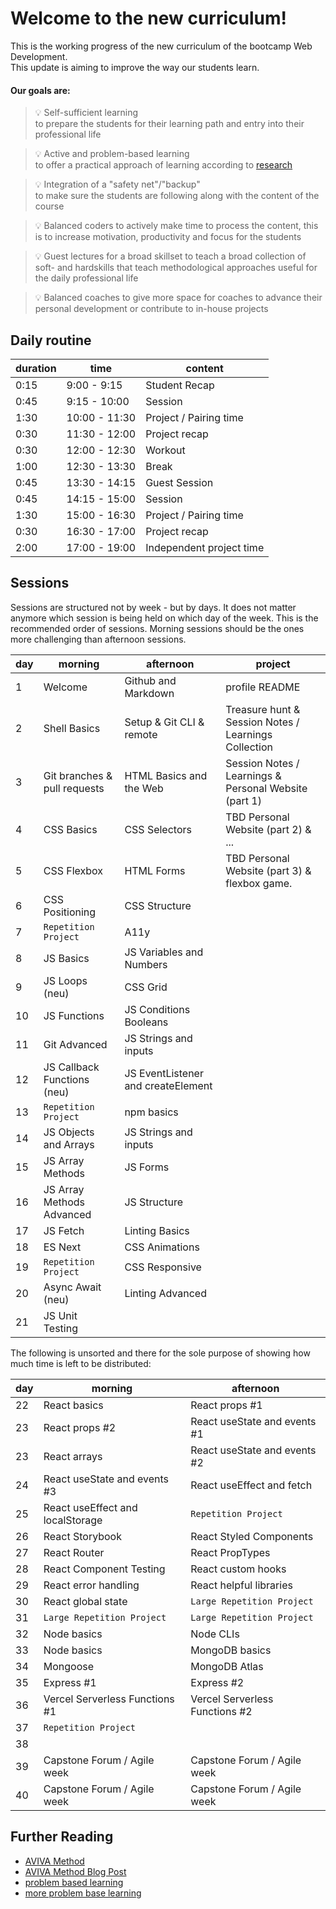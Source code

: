 # Welcome to the new curriculum!

This is the working progress of the new curriculum of the bootcamp Web Development. <br>
This update is aiming to improve the way our students learn. <br>

#### Our goals are:

> 💡 Self-sufficient learning <br>
> to prepare the students for their learning path and entry into their professional life

> 💡 Active and problem-based learning <br>
> to offer a practical approach of learning according to [research](https://teaching.cornell.edu/teaching-resources/engaging-students/problem-based-learning)

> 💡 Integration of a "safety net"/"backup" <br>
> to make sure the students are following along with the content of the course

> 💡 Balanced coders
> to actively make time to process the content, this is to increase motivation, productivity and focus for the students

> 💡 Guest lectures for a broad skillset
> to teach a broad collection of soft- and hardskills that teach methodological approaches useful for the daily professional life

> 💡 Balanced coaches
> to give more space for coaches to advance their personal development or contribute to in-house projects

## Daily routine

| duration | time          | content                  |
| -------- | ------------- | ------------------------ |
| 0:15     | 9:00 - 9:15   | Student Recap            |
| 0:45     | 9:15 - 10:00  | Session                  |
| 1:30     | 10:00 - 11:30 | Project / Pairing time   |
| 0:30     | 11:30 - 12:00 | Project recap            |
| 0:30     | 12:00 - 12:30 | Workout                  |
| 1:00     | 12:30 - 13:30 | Break                    |
| 0:45     | 13:30 - 14:15 | Guest Session            |
| 0:45     | 14:15 - 15:00 | Session                  |
| 1:30     | 15:00 - 16:30 | Project / Pairing time   |
| 0:30     | 16:30 - 17:00 | Project recap            |
| 2:00     | 17:00 - 19:00 | Independent project time |

## Sessions

Sessions are structured not by week - but by days. It does not matter anymore which session is being held on which day of the week. This is the recommended order of sessions.
Morning sessions should be the ones more challenging than afternoon sessions.

| day | morning                      | afternoon                           | project                                               |
| --- | ---------------------------- | ----------------------------------- | ----------------------------------------------------- |
| 1   | Welcome                      | Github and Markdown                 | profile README                                        |
| 2   | Shell Basics                 | Setup & Git CLI & remote | Treasure hunt & Session Notes / Learnings Collection  |
| 3   | Git branches & pull requests | HTML Basics and the Web             | Session Notes / Learnings & Personal Website (part 1) |
| 4   | CSS Basics                   | CSS Selectors                       | TBD Personal Website (part 2) & ...                   |
| 5   | CSS Flexbox                  | HTML Forms                          | TBD Personal Website (part 3) & flexbox game.         |
| 6   | CSS Positioning              | CSS Structure                       |                                                       |
| 7   | `Repetition Project`         | A11y                                |                                                       |
| 8   | JS Basics                    | JS Variables and Numbers            |                                                       |
| 9   | JS Loops (neu)               | CSS Grid                            |                                                       |
| 10  | JS Functions                 | JS Conditions Booleans              |                                                       |
| 11  | Git Advanced                 | JS Strings and inputs               |                                                       |
| 12  | JS Callback Functions (neu)  | JS EventListener and createElement  |                                                       |
| 13  | `Repetition Project`         | npm basics                          |                                                       |
| 14  | JS Objects and Arrays        | JS Strings and inputs               |                                                       |
| 15  | JS Array Methods             | JS Forms                            |                                                       |
| 16  | JS Array Methods Advanced    | JS Structure                        |                                                       |
| 17  | JS Fetch                     | Linting Basics                      |                                                       |
| 18  | ES Next                      | CSS Animations                      |                                                       |
| 19  | `Repetition Project`         | CSS Responsive                      |                                                       |
| 20  | Async Await (neu)            | Linting Advanced                    |                                                       |
| 21  | JS Unit Testing              |                                     |                                                       |

The following is unsorted and there for the sole purpose of showing how much time is left to be distributed:

| day | morning                          | afternoon                      |
| --- | -------------------------------- | ------------------------------ |
| 22  | React basics                     | React props #1                 |
| 23  | React props #2                   | React useState and events #1   |
| 23  | React arrays                     | React useState and events #2   |
| 24  | React useState and events #3     | React useEffect and fetch      |
| 25  | React useEffect and localStorage | `Repetition Project`           |
| 26  | React Storybook                  | React Styled Components        |
| 27  | React Router                     | React PropTypes                |
| 28  | React Component Testing          | React custom hooks             |
| 29  | React error handling             | React helpful libraries        |
| 30  | React global state               | `Large Repetition Project`     |
| 31  | `Large Repetition Project`       | `Large Repetition Project`     |
| 32  | Node basics                      | Node CLIs                      |
| 33  | Node basics                      | MongoDB basics                 |
| 34  | Mongoose                         | MongoDB Atlas                  |
| 35  | Express #1                       | Express #2                     |
| 36  | Vercel Serverless Functions #1   | Vercel Serverless Functions #2 |
| 37  | `Repetition Project`             |                                |
| 38  |                                  |                                |
| 39  | Capstone Forum / Agile week      | Capstone Forum / Agile week    |
| 40  | Capstone Forum / Agile week      | Capstone Forum / Agile week    |

## Further Reading

- [AVIVA Method](https://moodle.jku.at/jku/pluginfile.php/3829921/mod_resource/content/1/5S%C3%A4ulen%20der%20Unterrichtsvorbereitung.pdf)
- [AVIVA Method Blog Post](https://www.julia-training.com/blog/2017/10/30/optimal-lernen-mit-aviva)
- [problem based learning](https://citl.illinois.edu/citl-101/teaching-learning/resources/teaching-strategies/planning-a-class-session)
- [more problem base learning](https://teaching.cornell.edu/teaching-resources/engaging-students/problem-based-learning)

